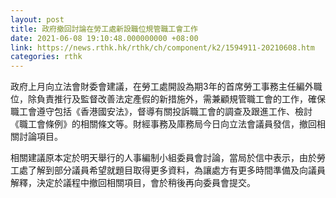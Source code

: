 ```yaml
---
layout: post
title: 政府撤回討論在勞工處新設職位規管職工會工作
date: 2021-06-08 19:10:48.000000000 +08:00
link: https://news.rthk.hk/rthk/ch/component/k2/1594911-20210608.htm
categories: rthk
---
```


政府上月向立法會財委會建議，在勞工處開設為期3年的首席勞工事務主任編外職位，除負責推行及監督改善法定產假的新措施外，需兼顧規管職工會的工作，確保職工會遵守包括《香港國安法》，督導有關投訴職工會的調查及跟進工作、檢討《職工會條例》的相關條文等。財經事務及庫務局今日向立法會議員發信，撤回相關討論項目。

相關建議原本定於明天舉行的人事編制小組委員會討論，當局於信中表示，由於勞工處了解到部分議員希望就題目取得更多資料，為讓處方有更多時間準備及向議員解釋，決定於議程中撤回相關項目，會於稍後再向委員會提交。

